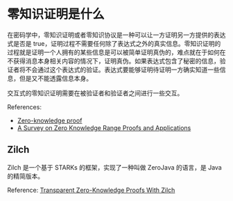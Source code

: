 # 零知识证明是什么

在密码学中，零知识证明或者零知识协议是一种可以让一方证明另一方提供的表达式是否是 true，证明过程不需要任何除了表达式之外的真实信息。零知识证明的过程就是证明一个人拥有的某些信息是可以被简单证明真伪的，难点就在于如何在不获得消息本身相关内容的情况下，证明真伪。如果表达式包含了秘密的信息，验证者将不会通过这个表达式的验证。表达式要能够证明待证明一方确实知道一些信息，但是又不能透露信息本身。

交互式的零知识证明需要在被验证者和验证者之间进行一些交互。

References:
- [Zero-knowledge proof](https://en.wikipedia.org/wiki/Zero-knowledge_proof)
- [A Survey on Zero Knowledge Range Proofs and Applications](https://arxiv.org/pdf/1907.06381.pdf)

## Zilch

Zilch 是一个基于 STARKs 的框架，实现了一种叫做 ZeroJava 的语言，是 Java 的精简版本。

Reference: [Transparent Zero-Knowledge Proofs With Zilch
](https://medium.com/@trustworthy-computing/transparent-zero-knowledge-proofs-with-zilch-2031a63fcef3)



